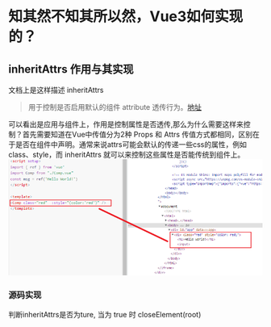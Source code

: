 # 知其然不知其所以然，Vue3如何实现的？
## inheritAttrs 作用与其实现
文档上是这样描述 inheritAttrs   
>用于控制是否启用默认的组件 attribute 透传行为。[地址](https://cn.vuejs.org/api/options-misc.html#inheritattrs)

可以看出是应用与组件上，作用是控制属性是否透传,那么为什么需要这样来控制？首先需要知道在Vue中传值分为2种 Props 和 Attrs 传值方式都相同，区别在于是否在组件中声明。通常来说attrs可能会默认的传递一些css的属性，例如class、style，而 inheritAttrs 就可以来控制这些属性是否能传统到组件上。
![这是图片](../images/inheritAttrs.png )
### 源码实现
判断inheritAttrs是否为ture, 当为 true 时 closeElement(root)